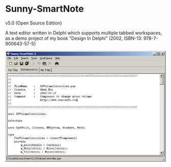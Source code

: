 Sunny-SmartNote
=========================================
v5.0 (Open Source Edition)

A text editor written in Delphi which supports multiple tabbed workspaces, as a demo project of my book "Design In Delphi" (2002, ISBN-13: 978-7-900643-57-5)

![alt tag](https://raw.githubusercontent.com/shenmin/Sunny-SmartNote/master/snapshot.png)
